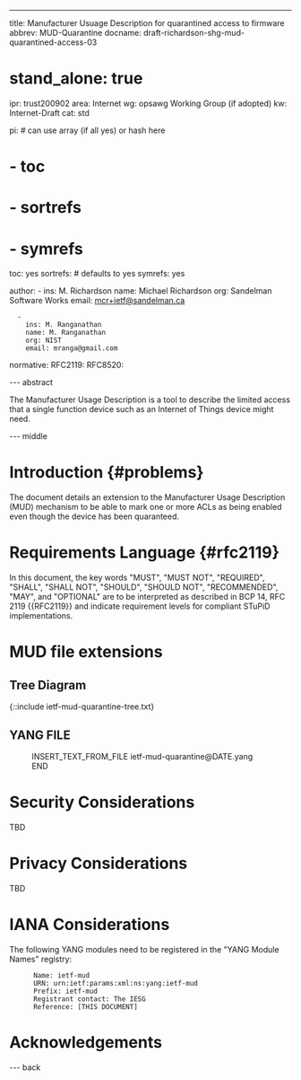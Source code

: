 ---
title: Manufacturer Usuage Description for quarantined access to firmware
abbrev: MUD-Quarantine
docname: draft-richardson-shg-mud-quarantined-access-03

# stand_alone: true

ipr: trust200902
area: Internet
wg: opsawg Working Group (if adopted)
kw: Internet-Draft
cat: std

pi:    # can use array (if all yes) or hash here
#  - toc
#  - sortrefs
#  - symrefs
  toc: yes
  sortrefs:   # defaults to yes
  symrefs: yes

author:
      -
        ins: M. Richardson
        name: Michael Richardson
        org: Sandelman Software Works
        email: mcr+ietf@sandelman.ca

      -
        ins: M. Ranganathan
        name: M. Ranganathan
        org: NIST
        email: mranga@gmail.com


normative:
  RFC2119:
  RFC8520:

--- abstract

The Manufacturer Usage Description is a tool to describe the limited access
that a single function device such as an Internet of Things device might
need.

--- middle

# Introduction        {#problems}

The document details an extension to the Manufacturer Usage Description (MUD)
mechanism to be able to mark one or more ACLs as being enabled even though
the device has been quaranteed.

# Requirements Language {#rfc2119}

In this document, the key words "MUST", "MUST NOT", "REQUIRED",
"SHALL", "SHALL NOT", "SHOULD", "SHOULD NOT", "RECOMMENDED", "MAY",
and "OPTIONAL" are to be interpreted as described in BCP 14, RFC 2119
{{RFC2119}} and indicate requirement levels for compliant STuPiD
implementations.

# MUD file extensions

## Tree Diagram

{::include ietf-mud-quarantine-tree.txt}

## YANG FILE

<figure>
INSERT_TEXT_FROM_FILE ietf-mud-quarantine@DATE.yang END
</figure>

# Security Considerations

TBD

# Privacy Considerations

TBD

# IANA Considerations

The following YANG modules need to be registered in the "YANG Module Names" registry:

~~~~
      Name: ietf-mud
      URN: urn:ietf:params:xml:ns:yang:ietf-mud
      Prefix: ietf-mud
      Registrant contact: The IESG
      Reference: [THIS DOCUMENT]
~~~~


# Acknowledgements

--- back

